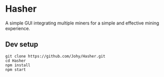 # Hasher
A simple GUI integrating multiple miners for a simple and effective mining experience.

## Dev setup
```
git clone https://github.com/Johy/Hasher.git
cd Hasher
npm install
npm start
```
